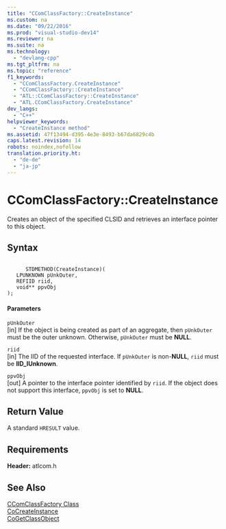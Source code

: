 ```yaml
---
title: "CComClassFactory::CreateInstance"
ms.custom: na
ms.date: "09/22/2016"
ms.prod: "visual-studio-dev14"
ms.reviewer: na
ms.suite: na
ms.technology: 
  - "devlang-cpp"
ms.tgt_pltfrm: na
ms.topic: "reference"
f1_keywords: 
  - "CComClassFactory.CreateInstance"
  - "CComClassFactory::CreateInstance"
  - "ATL::CComClassFactory::CreateInstance"
  - "ATL.CComClassFactory.CreateInstance"
dev_langs: 
  - "C++"
helpviewer_keywords: 
  - "CreateInstance method"
ms.assetid: 47f13494-d395-4e3e-8493-b67da6829c4b
caps.latest.revision: 14
robots: noindex,nofollow
translation.priority.ht: 
  - "de-de"
  - "ja-jp"
---
```

# CComClassFactory::CreateInstance
Creates an object of the specified CLSID and retrieves an interface pointer to this object.  
  
## Syntax  
  
```  
  
      STDMETHOD(CreateInstance)(  
   LPUNKNOWN pUnkOuter,  
   REFIID riid,  
   void** ppvObj   
);  
```  
  
#### Parameters  
 `pUnkOuter`  
 [in] If the object is being created as part of an aggregate, then `pUnkOuter` must be the outer unknown. Otherwise, `pUnkOuter` must be **NULL**.  
  
 `riid`  
 [in] The IID of the requested interface. If `pUnkOuter` is non-**NULL**, `riid` must be **IID_IUnknown**.  
  
 `ppvObj`  
 [out] A pointer to the interface pointer identified by `riid`. If the object does not support this interface, `ppvObj` is set to **NULL**.  
  
## Return Value  
 A standard `HRESULT` value.  
  
## Requirements  
 **Header:** atlcom.h  
  
## See Also  
 [CComClassFactory Class](../vs140/ccomclassfactory-class.md)   
 [CoCreateInstance](http://msdn.microsoft.com/library/windows/desktop/ms686615)   
 [CoGetClassObject](http://msdn.microsoft.com/library/windows/desktop/ms684007)